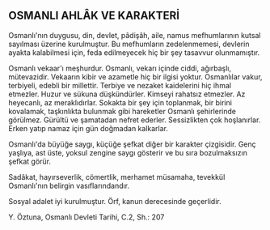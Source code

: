 ## OSMANLI AHLÂK VE KARAKTERİ

Osmanlı'nın duygusu, din, devlet, pâdişâh, aile, namus mefhumlarının kutsal sayılması üzerine ku­rulmuştur. Bu mefhumların zedelenmemesi, dev­lerin ayakta kalabilmesi için, feda edilmeyecek hiç bir şey tasavvur olunmamıştır.

Osmanlı vekaar'ı meşhurdur. Osmanlı, vekarı içinde ciddi, ağırbaşlı, mütevazidir. Vekaarın kibir ve azametle hiç bir ilgisi yoktur. Osmanlılar vakur, terbiyeli, edebli bir millettir. Terbiye ve nezaket kaidelerini hiç ihmal etmezler. Huzur ve sükuna düşkündürler. Kimseyi rahatsız etmezler. Az heye­canlı, az meraklıdırlar. Sokakta bir şey için toplan­mak, bir birini kovalamak, taşkınlıkta bulunmak gibi hareketler Osmanlı şehirlerinde görülmez.
Gürültü ve şamatadan nefret ederler. Sessizlikten çok hoşlanırlar. Erken yatıp namaz için gün doğ­madan kalkarlar.

Osmanlı'da büyüğe saygı, küçüğe şefkat diğer bir karakter çizgisidir. Genç yaşlıya, ast üste, yok­sul zengine saygı gösterir ve bu sıra bozulmaksızın şefkat görür.

Sadâkat, hayırseverlik, cömertlik, merhamet müsamaha, tevekkül Osmanlı'nın belirgin vasıflarındandır.

Sosyal adalet iyi kurulmuştur. Örf, kanun dere­cesinde geçerlidir.

Y. Öztuna, Osmanlı Devleti Tarihi, C.2, Sh.: 207
